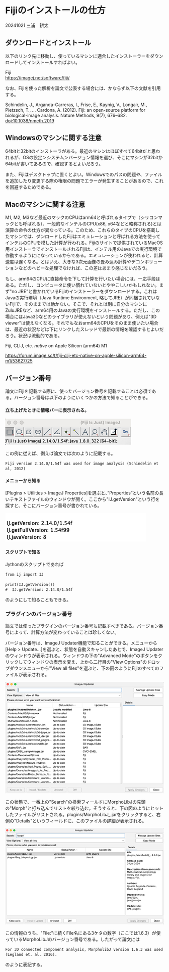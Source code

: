 # Fijiのインストールの仕方

20241021 三浦　耕太

## ダウンロードとインストール

以下のリンク先に移動し、使っているマシンに適合したインストーラーをダウンロードしてインストールすればよい。

Fiji  
https://imagej.net/software/fiji/

なお、Fijiを使った解析を論文で公表する場合には、かならず以下の文献を引用する。

Schindelin, J., Arganda-Carreras, I., Frise, E., Kaynig, V., Longair, M., Pietzsch, T., … Cardona, A. (2012). Fiji: an open-source platform for biological-image analysis. Nature Methods, 9(7), 676–682. [doi:10.1038/nmeth.2019](https://doi.org/10.1038/nmeth.2019)

## Windowsのマシンに関する注意

64bitと32bitのインストーラがある。最近のマシンはほぼすべて64bitだと思われるが、OSの設定＞システム＞バージョン情報を選び、そこにマシンが32bitか64bitが書いてあるので、確認するとよいだろう。

また、Fijiはデスクトップに置くとよい。Windowsでのパスの問題や、ファイルを追加したり変更する際の権限の問題でエラーが発生することがあるので、これを回避するためである。



## Macのマシンに関する注意

M1, M2, M3など最近のマックのCPUはarm64と呼ばれるタイプで（シリコンマックとも呼ばれる）、一般的なインテルのCPU(x86, x64などと略称される)とは演算の命令の仕方が異なっている。このため、これらのタイプのCPUを搭載したマシンでは、ダンロードしたFijiはエミュレーションと呼ばれる方法を使ってインテルのCPUを模した計算が行われる。Fijiのサイトで提供されているMacOS用インストーラでインストールされるFijiは、インテル用のJavaでの実行環境で作動するようにになっているからである。エミュレーションが使われると、計算速度は遅くなる。とはいえ、大きな3次元画像の畳み込み計算やデコンボリューションなどのヘビーな処理でなければ、この差はあまり感じないだろう。

もし、arm64のCPUに直接命令を下して計算を行いたい場合には、一応手段はある。ただし、コンピュータに使い慣れていないとややこしいかもしれない。まず"no JRE"と書かれているFijiのインストーラーをダウンロードする。これはJavaの実行環境（Java Runtime Environment, 略してJRE）が同梱されていないFijiで、そのままでは動かない。そこで、それとは別に自分のマシンにZuluJREなど、arm64用のJavaの実行環境をインストールする。ただし、この場合にはJava3Dなどのライブラリが使えないという問題があり、例えば"3D viewer"は使えなくなる。それでもなおarm64のCPUをそのまま使いたい場合は、最近の状況などは下にリンクしたスレッドで最新の情報を確認するとよいだろう。状況は流動的である。

Fiji, CLIJ, etc. *native* on Apple Silicon (arm64) M1

https://forum.image.sc/t/fiji-clij-etc-native-on-apple-silicon-arm64-m1/53627/25



## バージョン番号

論文にFijiを記載する際に、使ったバージョン番号を記載することは必須である。バージョン番号は以下のようにいくつかの方法で知ることができる。

#### 立ち上げたときに情報バーに表示される。

![image-20241021152528113](figs/FijiMenuBar.png)

この例に従えば、例えば論文では次のように記載する。

```
Fiji version 2.14.0/1.54f was used for image analysis (Schindelin et al, 2012)
```

#### メニューから知る
[Plugins > Utilities > ImageJ Properties]を選ぶと、”Properties”という名前の長いテキストファイルのウィンドウが開く。ここから"IJ.getVersion"という行を探すと、そこにバージョン番号が書かれている。

![image-20241021160243958](figs/IJproperties.png)



#### スクリプトで知る

Jythonのスクリプトであれば

```
from ij import IJ

print(IJ.getVersion())
#  IJ.getVersion: 2.14.0/1.54f
```

のようにして知ることもできる。

### プラグインのバージョン番号

論文では使ったプラグインのバージョン番号も記載すべきである。バージョン番号によって、計算方法が変わっていることは珍しくない。

バージョン番号は、ImageJ Updater機能で知ることができる。メニューから[Help > Update...]を選ぶと、状態を自動スキャンしたあとで、ImageJ Updaterのウィンドウが表示される。ウィンドウの下の"Advanced Mode"のボタンをクリックしてウィンドウの表示を変え、上から二行目の"View Options"のドロップダウンメニューから"View all files"を選ぶと、下の図のようにFijiのすべてのファイルが表示される。

![image-20241021153631008](figs/updaterViewAllFIles.png)

この状態で、一番上の"Search"の検索フィールドにMorphoLibJの先頭の"Morph"と打ち込んでリストを絞り込む。そうすると、下の図のようにヒットしたファイルがリストされる。plugins/MorphoLibJ_.jarをクリックすると、右側の"Details"というフィールドに、このファイルの詳細が表示される。

![image-20241021154543191](figs/MorphoLibJversion.png)



この情報のうち、"File:"に続くFile名にある3ケタの数字（ここでは1.6.3）が使っているMorphoLibJのバージョン番号である。したがって論文には

```
For 3D connected component analysis, MorpholibJ version 1.6.3 was used (Legland et. al. 2016).
```

のように表記する。

